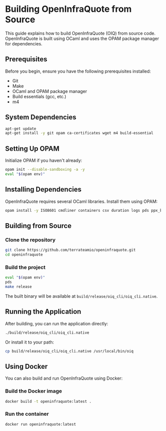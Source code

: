 # Building OpenInfraQuote from Source

This guide explains how to build OpenInfraQuote (OIQ) from source code. OpenInfraQuote is built using OCaml and uses the OPAM package manager for dependencies.

## Prerequisites

Before you begin, ensure you have the following prerequisites installed:

- Git
- Make
- OCaml and OPAM package manager
- Build essentials (gcc, etc.)
- m4

## System Dependencies

```bash
apt-get update
apt-get install -y git opam ca-certificates wget m4 build-essential
```

## Setting Up OPAM

Initialize OPAM if you haven't already:

```bash
opam init --disable-sandboxing -a -y
eval "$(opam env)"
```

## Installing Dependencies

OpenInfraQuote requires several OCaml libraries. Install them using OPAM:

```bash
opam install -y ISO8601 cmdliner containers csv duration logs pds ppx_blob ppx_deriving ppx_deriving_yojson uri yojson
```

## Building from Source

### Clone the repository

```bash
git clone https://github.com/terrateamio/openinfraquote.git
cd openinfraquote
```

### Build the project

```bash
eval "$(opam env)"
pds
make release
```

The built binary will be available at `build/release/oiq_cli/oiq_cli.native`.

## Running the Application

After building, you can run the application directly:

```bash
./build/release/oiq_cli/oiq_cli.native
```

Or install it to your path:

```bash
cp build/release/oiq_cli/oiq_cli.native /usr/local/bin/oiq
```

## Using Docker

You can also build and run OpenInfraQuote using Docker:

### Build the Docker image

```bash
docker build -t openinfraquote:latest .
```

### Run the container

```bash
docker run openinfraquote:latest
```
